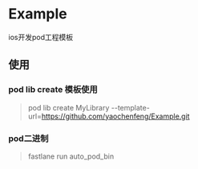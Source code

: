 # Example
ios开发pod工程模板
## 使用
### pod lib create 模板使用
> pod lib create MyLibrary --template-url=https://github.com/yaochenfeng/Example.git
### pod二进制
> fastlane run auto_pod_bin